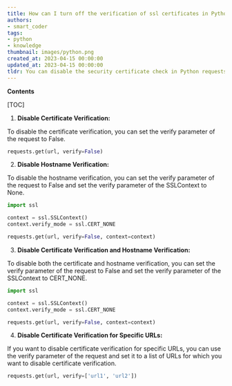 ```yaml
---
title: How can I turn off the verification of ssl certificates in Python requests?
authors:
- smart_coder
tags:
- python
- knowledge
thumbnail: images/python.png
created_at: 2023-04-15 00:00:00
updated_at: 2023-04-15 00:00:00
tldr: You can disable the security certificate check in Python requests by setting the `verify` parameter to False.
---
```


**Contents**

[TOC]

1. **Disable Certificate Verification:**

To disable the certificate verification, you can set the verify parameter of the request to False.

```python
requests.get(url, verify=False)
```

2. **Disable Hostname Verification:**

To disable the hostname verification, you can set the verify parameter of the request to False and set the verify parameter of the SSLContext to None.

```python
import ssl

context = ssl.SSLContext()
context.verify_mode = ssl.CERT_NONE

requests.get(url, verify=False, context=context)
```

3. **Disable Certificate Verification and Hostname Verification:**

To disable both the certificate and hostname verification, you can set the verify parameter of the request to False and set the verify parameter of the SSLContext to CERT_NONE.

```python
import ssl

context = ssl.SSLContext()
context.verify_mode = ssl.CERT_NONE

requests.get(url, verify=False, context=context)
```

4. **Disable Certificate Verification for Specific URLs:**

If you want to disable certificate verification for specific URLs, you can use the verify parameter of the request and set it to a list of URLs for which you want to disable certificate verification.

```python
requests.get(url, verify=['url1', 'url2'])
```
